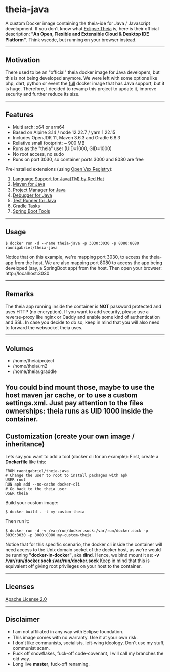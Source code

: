 # theia-java
A custom Docker image containing the theia-ide for Java / Javascript development.
If you don't know what [Eclipse Theia](https://theia-ide.org/) is, here is their official description: **"An Open, Flexible and Extensible Cloud & Desktop IDE Platform"**.
Think vscode, but running on your browser instead.

---
## Motivation
There used to be an "official" theia docker image for Java developers, but this is not being developed anymore.
We were left with some options like php, dart, python or event the [full](https://github.com/theia-ide/theia-apps) docker image that has Java support, but it is huge.
Therefore, I decided to revamp this project to update it, improve security and further reduce its size.

---
## Features
* Multi arch: x64 or arm64
* Based on Alpine 3.14 / node 12.22.7 / yarn 1.22.15
* Includes OpenJDK 11, Maven 3.6.3 and Gradle 6.8.3
* Rellative small footprint: ~ 900 MB
* Runs as the "theia" user (UID=1000, GID=1000)
* No root access, no sudo
* Runs on port 3030, so container ports 3000 and 8080 are free

Pre-installed extensions (using [Open Vsx Registry](https://open-vsx.org/)):
1) [Language Support for Java(TM) by Red Hat](https://open-vsx.org/extension/redhat/java)
2) [Maven for Java](https://open-vsx.org/extension/vscjava/vscode-maven)
3) [Project Manager for Java](https://open-vsx.org/extension/vscjava/vscode-java-dependency)
4) [Debugger for Java](https://open-vsx.org/extension/vscjava/vscode-java-debug)
5) [Test Runner for Java](https://open-vsx.org/extension/vscjava/vscode-java-test)
6) [Gradle Tasks](https://open-vsx.org/extension/richardwillis/vscode-gradle)
7) [Spring Boot Tools](https://open-vsx.org/extension/Pivotal/vscode-spring-boot)
---
## Usage
```
$ docker run -d --name theia-java -p 3030:3030 -p 8080:8080 raonigabriel/theia-java
```
Notice that on this example, we're mapping port 3030, to access the theia-app from the host.
We are also mapping port 8080 to access the app being developed (say, a SpringBoot app) from the host.
Then open your browser: http://localhost:3030

---
## Remarks
The theia app running inside the container is **NOT** password protected and uses HTTP (no encryption).
If you want to add security, please use a reverse-proxy like nginx or Caddy and enable some kind of authentication and SSL.
In case you decide to do so, keep in mind that you will also need to forward the websocket theia uses.

---
## Volumes
* /home/theia/project
* /home/theia/.m2
* /home/theia/.graddle


You could bind mount those, maybe to use the host maven jar cache, or to use a custom settings.xml. 
Just pay attention to the files ownerships: theia runs as UID 1000 inside the container. 
---
## Customization (create your own image / inheritance)

Lets say you want to add a tool (docker cli for an example):
First, create a **Dockerfile** like this:
```
FROM raonigabriel/theia-java
# Change the user to root to install packages with apk
USER root
RUN apk add --no-cache docker-cli
# Go back to the theia user
USER theia
```
Build your custom image:
```
$ docker build . -t my-custom-theia
```

Then run it:
```
$ docker run -d -v /var/run/docker.sock:/var/run/docker.sock -p 3030:3030 -p 8080:8080 my-custom-theia
```

Notice that for this specific scenario, the docker cli inside the container will need access to the Unix domain socket of the docker host, as we're would be running **"docker-in-docker"**, aka **dind**.
Hence, we bind mount it as:  **-v /var/run/docker.sock:/var/run/docker.sock**
Keep in mind that this is equivalent off giving root privileges on your host to the container.

---
## Licenses

[Apache License 2.0](https://www.apache.org/licenses/LICENSE-2.0)

---
## Disclaimer
* I am not affiliated in any way with Eclipse foundation.
* This image comes with no warranty. Use it at your own risk.
* I don't like communists, socialists, left-wing ideology. Don't use my stuff, communist scam.
* Fuck off snowflakes, fuck-off code-covenant, I will call my branches the old way.
* Long live **master**, fuck-off renaming.
